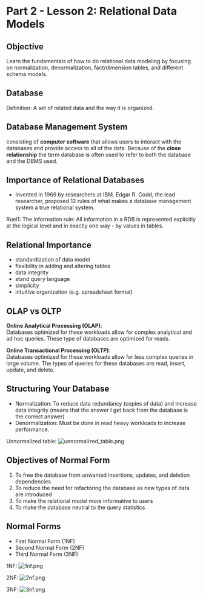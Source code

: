 # Part 2 - Lesson 2: Relational Data Models

## Objective

Learn the fundamentals of how to do relational data modeling by focusing on normalization, denormalization, fact/dimension tables, and different schema models.

## Database

Definition: A set of related data and the way it is organized.

## Database Management System

consisting of **computer software** that allows users to interact with the databases and provide access to all of the data. Because of the **close relationship** the term database is often used to refer to both the database and the DBMS used.

## Importance of Relational Databases

- Invented in 1969 by researchers at IBM. Edgar R. Codd, the lead researcher, proposed 12 rules of what makes a database management system a true relational system.

Ruel1: The information rule:
All information in a RDB is represented explicitly at the logical level and in exactly one way - by values in tables.

## Relational Importance

- standardization of data model
- flexibility in adding and altering tables
- data integrity
- stand query language
- simplicity
- intuitive organization (e.g. spreadsheet format)

## OLAP vs OLTP

**Online Analytical Processing (OLAP)**:<br>
Databases optimized for these workloads allow for complex analytical and ad hoc queries. These type of databases are optimized for reads.

**Online Transactional Processing (OLTP)**:<br>
Databases optimized for these workloads allow for less complex queries in large volume. The types of queries for these databases are read, insert, update, and delete.

## Structuring Your Database

- Normalization: To reduce data redundancy (copies of data) and increase data integrity (means that the answer I get back from the database is the correct answer)
- Denormalization: Must be done in read heavy workloads to increase performance.

Unnormalized table:
![unnormalized_table.png](../images/unnormalized_table.png)

## Objectives of Normal Form

1. To free the database from unwanted insertions, updates, and deletion dependencies
2. To reduce the need for refactoring the database as new types of data are introduced
3. To make the relational model more informative to users
4. To make the database neutral to the query statistics

## Normal Forms

- First Normal Form (1NF)
- Second Normal Form (2NF)
- Third Normal Form (3NF)

1NF:
![1nf.png](../images/1nf.png)

2NF:
![2nf.png](../images/2nf.png)

3NF:
![3nf.png](../images/3nf.png)
